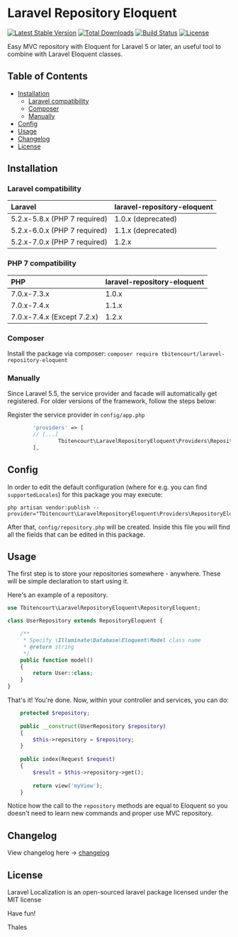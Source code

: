 # Laravel Repository Eloquent

[![Latest Stable Version](https://poser.pugx.org/tbitencourt/laravel-repository-eloquent/v/stable)](https://packagist.org/packages/tbitencourt/laravel-repository-eloquent)
[![Total Downloads](https://poser.pugx.org/tbitencourt/laravel-repository-eloquent/downloads)](https://packagist.org/packages/tbitencourt/laravel-repository-eloquent)
[![Build Status](https://travis-ci.org/tbitencourt/laravel-repository-eloquent.png)](https://travis-ci.org/tbitencourt/laravel-repository-eloquent)
[![License](https://poser.pugx.org/tbitencourt/laravel-repository-eloquent/license)](https://packagist.org/packages/tbitencourt/laravel-repository-eloquent)

Easy MVC repository with Eloquent for Laravel 5 or later, an useful tool to combine with Laravel Eloquent classes.

## Table of Contents

- <a href="#installation">Installation</a>
    - <a href="#laravel-compatibility">Laravel compatibility</a>
    - <a href="#composer">Composer</a>
    - <a href="#manually">Manually</a>
- <a href="#config">Config</a>
- <a href="#usage">Usage</a>
- <a href="#changelog">Changelog</a>
- <a href="#license">License</a>

## Installation

### Laravel compatibility

 Laravel      | laravel-repository-eloquent
:-------------|:----------
 5.2.x-5.8.x (PHP 7 required) | 1.0.x (deprecated)
 5.2.x-6.0.x (PHP 7 required) | 1.1.x (deprecated)
 5.2.x-7.0.x (PHP 7 required) | 1.2.x


### PHP 7 compatibility

 PHP      | laravel-repository-eloquent
:-------------|:----------
 7.0.x-7.3.x | 1.0.x
 7.0.x-7.4.x | 1.1.x
 7.0.x-7.4.x (Except 7.2.x) | 1.2.x

### Composer

Install the package via composer: `composer require tbitencourt/laravel-repository-eloquent`

### Manually

Since Laravel 5.5, the service provider and facade will automatically get registered. For older versions of the framework, follow the steps below:

Register the service provider in `config/app.php`

```php
        'providers' => [
		// [...]
                Tbitencourt\LaravelRepositoryEloquent\Providers\RepositoryEloquentServiceProvider::class,
        ],
```

## Config

In order to edit the default configuration (where for e.g. you can find `supportedLocales`) for this package you may execute:

```
php artisan vendor:publish --provider="Tbitencourt\LaravelRepositoryEloquent\Providers\RepositoryEloquentServiceProvider"
```

After that, `config/repository.php` will be created. Inside this file you will find all the fields that can be edited in this package.

## Usage

The first step is to store your repositories somewhere - anywhere. These will be simple declaration to start using it.

Here's an example of a repository.

```php
use Tbitencourt\LaravelRepositoryEloquent\RepositoryEloquent;

class UserRepository extends RepositoryEloquent {

    /**
     * Specify \Illuminate\Database\Eloquent\Model class name
     * @return string
     */
    public function model()
    {
        return User::class;
    }
}
```

That's it! You're done. Now, within your controller and services, you can do:

```php
    protected $repository;
    
    public __construct(UserRepository $repository)
    {
        $this->repository = $repository;
    }
    
    public index(Request $request)
    {
        $result = $this->repository->get();
        
        return view('myView');
    }
```

Notice how the call to the `repository` methods are equal to Eloquent so you doesn't need to learn new commands and proper use MVC repository.

## Changelog

View changelog here -> [changelog](CHANGELOG.md)

## License

Laravel Localization is an open-sourced laravel package licensed under the MIT license


Have fun!

Thales
